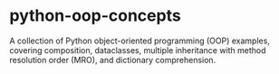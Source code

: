 # python-oop-concepts
A collection of Python object-oriented programming (OOP) examples, covering composition, dataclasses, multiple inheritance with method resolution order (MRO), and dictionary comprehension.
